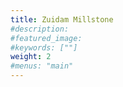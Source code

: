 ```yaml
---
title: Zuidam Millstone
#description: 
#featured_image: 
#keywords: [""]
weight: 2
#menus: "main"
---
```

